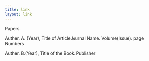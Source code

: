 ```yaml
---
title: link
layout: link
---
```

<div class="info3">
    <p class="info3"> Papers</p>
    <p class="info4">Auther. A. (Year), Title of ArticleJournal Name. Volume(Issue). page Numbers</p>
    <p class="info4">Auther. B.(Year),  Title of the Book. Publisher</p>
</div>
